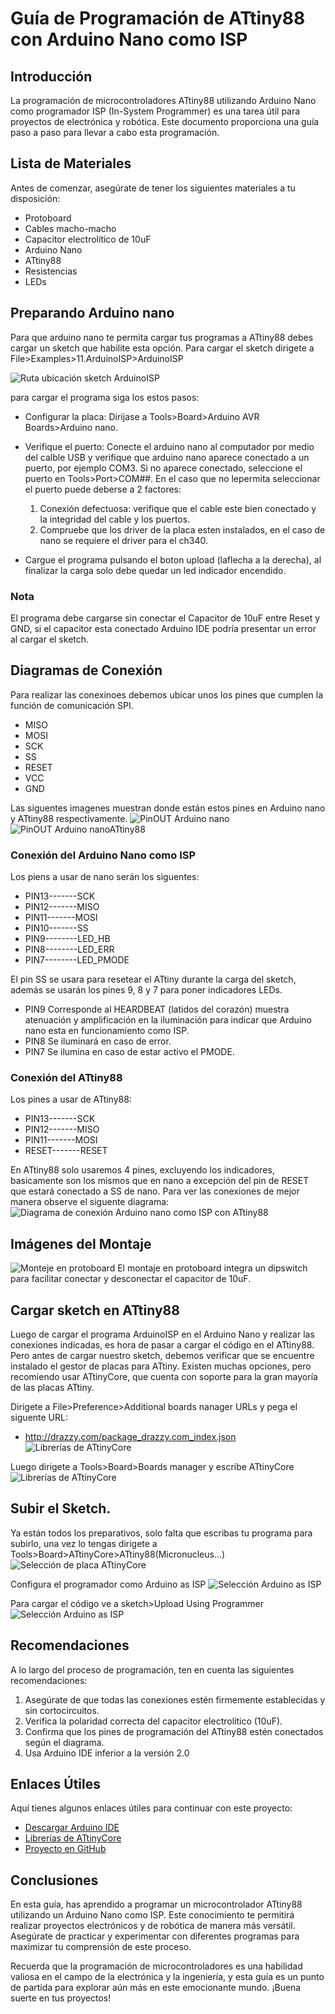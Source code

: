 # Guía de Programación de ATtiny88 con Arduino Nano como ISP

## Introducción

La programación de microcontroladores ATtiny88 utilizando Arduino Nano como programador ISP (In-System Programmer) es una tarea útil para proyectos de electrónica y robótica. Este documento proporciona una guía paso a paso para llevar a cabo esta programación.

## Lista de Materiales

Antes de comenzar, asegúrate de tener los siguientes materiales a tu disposición:

- Protoboard
- Cables macho-macho
- Capacitor electrolítico de 10uF
- Arduino Nano
- ATtiny88
- Resistencias
- LEDs

## Preparando Arduino nano

Para que arduino nano te permita cargar tus programas a ATtiny88 debes cargar un sketch que habilite esta opción.
Para cargar el sketch dirigete a File>Examples>11.ArduinoISP>ArduinoISP

![Ruta ubicación sketch ArduinoISP](/src/img/arduinoISP.png)

para cargar el programa siga los estos pasos:

- Configurar la placa: Dirijase a Tools>Board>Arduino AVR Boards>Arduino nano.
- Verifique el puerto: Conecte el arduino nano al computador por medio del calble USB y verifique que arduino nano aparece conectado a un puerto, por ejemplo COM3. Si no aparece conectado, seleccione el puerto en Tools>Port>COM##. En el caso que no lepermita seleccionar el puerto puede deberse a 2 factores:
    1. Conexión defectuosa: verifique que el cable este bien conectado y la integridad del cable y los puertos.
    2. Compruebe que los driver de la placa esten instalados, en el caso de nano se requiere el driver para el ch340.

- Cargue el programa pulsando el boton upload (laflecha a la derecha), al finalizar la carga solo debe quedar un led indicador encendido.
 
### Nota

El programa debe cargarse sin conectar el Capacitor de 10uF entre Reset y GND, si el capacitor esta conectado Arduino IDE podría presentar un error al cargar el sketch.

## Diagramas de Conexión

Para realizar las conexinoes debemos ubicar unos los pines que cumplen la función de comunicación SPI.

- MISO
- MOSI
- SCK
- SS
- RESET
- VCC
- GND

Las siguentes imagenes muestran donde están estos pines en Arduino nano y ATtiny88 respectivamente.
![PinOUT Arduino nano](/src/img/nano328.png)
![PinOUT Arduino nanoATtiny88](/src/img/attiny88.jpg)

### Conexión del Arduino Nano como ISP

Los piens a usar de nano serán los siguentes:

- PIN13-------SCK
- PIN12-------MISO
- PIN11-------MOSI
- PIN10-------SS
- PIN9--------LED_HB
- PIN8--------LED_ERR
- PIN7--------LED_PMODE

El pin SS se usara para resetear el ATtiny durante la carga del sketch, además se usarán los pines 9, 8 y 7 para poner indicadores LEDs.

* PIN9 Corresponde al HEARDBEAT (latidos del corazón) muestra atenuación y amplificación en la iluminación para indicar que Arduino nano esta en funcionamiento como ISP.
* PIN8 Se iluminará en caso de error.
* PIN7 Se ilumina en caso de estar activo el PMODE.

### Conexión del ATtiny88

Los pines a usar de ATtiny88:

- PIN13-------SCK
- PIN12-------MISO
- PIN11-------MOSI
- RESET-------RESET

En ATtiny88 solo usaremos 4 pines, excluyendo los indicadores, basicamente son los mismos que en nano a excepción del pin de RESET que estará conectado a SS de nano.
Para ver las conexiones de mejor manera observe el siguente diagrama:
![Diagrama de conexión Arduino nano como ISP con ATtiny88](/src/img/nano_isp_attiny88.png)

## Imágenes del Montaje

![Monteje en protoboard](/src/img/montaje.png)
El montaje en protoboard integra un dipswitch para facilitar conectar y desconectar el capacitor de 10uF.

## Cargar sketch en ATtiny88

Luego de cargar el programa ArduinoISP en el Arduino Nano y realizar las conexiones indicadas, es hora de pasar a cargar el código en el ATtiny88. Pero antes de cargar nuestro sketch, debemos verificar que se encuentre instalado el gestor de placas para ATtiny. Existen muchas opciones, pero recomiendo usar ATtinyCore, que cuenta con soporte para la gran mayoría de las placas ATtiny.

Dirigete a File>Preference>Additional boards nanager URLs y pega el siguente URL:

- http://drazzy.com/package_drazzy.com_index.json
![Librerías de ATtinyCore](/src/img/additional_URLs.png)

Luego dirigete a Tools>Board>Boards manager y escribe ATtinyCore
![Librerías de ATtinyCore](/src/img/ATtinyCore.png)

## Subir el Sketch.

Ya están todos los preparativos, solo falta que escribas tu programa para subirlo, una vez lo tengas dirigete a Tools>Board>ATtinyCore>ATtiny88(Micronucleus...)
![Selección de placa ATtinyCore](/src/img/selec_board.png)

Configura el programador como Arduino as ISP
![Selección Arduino as ISP](/src/img/conf_board.png)

Para cargar el código ve a sketch>Upload Using Programmer
![Selección Arduino as ISP](/src/img/upload.png)

## Recomendaciones

A lo largo del proceso de programación, ten en cuenta las siguientes recomendaciones:

1. Asegúrate de que todas las conexiones estén firmemente establecidas y sin cortocircuitos.
2. Verifica la polaridad correcta del capacitor electrolítico (10uF).
3. Confirma que los pines de programación del ATtiny88 estén conectados según el diagrama.
4. Usa Arduino IDE inferior a la versión 2.0

## Enlaces Útiles

Aquí tienes algunos enlaces útiles para continuar con este proyecto:

- [Descargar Arduino IDE](https://www.arduino.cc/en/software)
- [Librerías de ATtinyCore](http://drazzy.com/package_drazzy.com_index.json)
- [Proyecto en GitHub](https://github.com/morphyna/ATtiny.git)

## Conclusiones

En esta guía, has aprendido a programar un microcontrolador ATtiny88 utilizando un Arduino Nano como ISP. Este conocimiento te permitirá realizar proyectos electrónicos y de robótica de manera más versátil. Asegúrate de practicar y experimentar con diferentes programas para maximizar tu comprensión de este proceso.

Recuerda que la programación de microcontroladores es una habilidad valiosa en el campo de la electrónica y la ingeniería, y esta guía es un punto de partida para explorar aún más en este emocionante mundo. ¡Buena suerte en tus proyectos!
